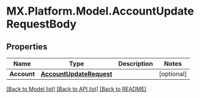 # MX.Platform.Model.AccountUpdateRequestBody

## Properties

Name | Type | Description | Notes
------------ | ------------- | ------------- | -------------
**Account** | [**AccountUpdateRequest**](AccountUpdateRequest.md) |  | [optional] 

[[Back to Model list]](../README.md#documentation-for-models) [[Back to API list]](../README.md#documentation-for-api-endpoints) [[Back to README]](../README.md)


